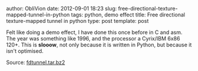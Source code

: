 author: ObliVion
date: 2012-09-01 18:23
slug: free-directional-texture-mapped-tunnel-in-python
tags: python, demo effect
title: Free directional texture-mapped tunnel in python
type: post
template: post


Felt like doing a demo effect, I have done this once before in C and
asm. The year was something like 1996, and the processor a Cyrix/IBM
6x86 120+. This is **slooow**, not only because it is written in Python,
but because it isn't optimised.

Source: [fdtunnel.tar.bz2]($LOCALURL/fdtunnel.tar.bz2)
